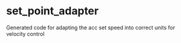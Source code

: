 # set_point_adapter
Generated code for adapting the acc set speed into correct units for velocity control
